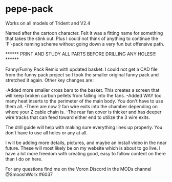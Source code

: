 # pepe-pack

Works on all models of Trident and V2.4

Named after the cartoon character. Felt it was a fitting name for something that takes the stink out. Plus I could not think of anything to continue the 'F'-pack naming scheme without going down a very fun but offensive path. 

****** PRINT AND STUDY ALL PARTS BEFORE DRILLING ANY HOLES!!! ******

Fanny/Funny Pack Remix with updated basket. I could not get a CAD file from the funny pack project so I took the smaller original fanny pack and stretched it again. Other key changes are:
  
  -Added more smaller cross bars to the basket. This creates a screen that will keep broken carbon pellets from falling into the fans.
  -Added WAY too many heat inserts to the perimeter of the main body. You don't have to use them all.
  -There are now 2 fan wire exits into the chamber depending on where your Z cable chain is.
  -The rear fan cover is thicker and has deeper wire tracks that can feed toward either end to utilize the 3 wire exits.

The drill guide will help with making sure everything lines up properly. You don't have to use all holes or any at all.

I will be adding more details, pictures, and maybe an install video in the near future. These will most likely be on my website which is about to go live. I have a lot more freedom with creating good, easy to follow content on there than I do on here.


For any questions find me on the Voron Discord in the MODs channel @SmooshWorx #6037
